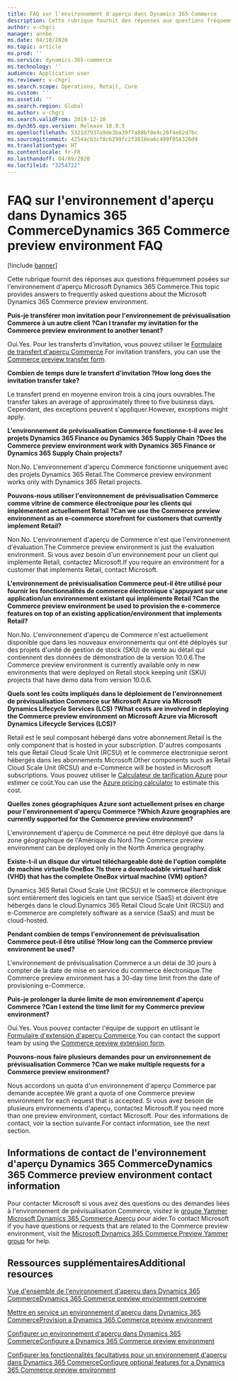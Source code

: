 ```yaml
---
title: FAQ sur l'environnement d'aperçu dans Dynamics 365 Commerce
description: Cette rubrique fournit des réponses aux questions fréquemment posées sur l'environnement d'aperçu Microsoft Dynamics 365 Commerce.
author: v-chgri
manager: annbe
ms.date: 04/10/2020
ms.topic: article
ms.prod: ''
ms.service: dynamics-365-commerce
ms.technology: ''
audience: Application user
ms.reviewer: v-chgri
ms.search.scope: Operations, Retail, Core
ms.custom: ''
ms.assetid: ''
ms.search.region: Global
ms.author: v-chgri
ms.search.validFrom: 2019-12-10
ms.dyn365.ops.version: Release 10.0.5
ms.openlocfilehash: 5321d7937a9de3ba39f7a88bf0e9c26f4e62d7bc
ms.sourcegitcommit: 4254acb3cf8c6299fc2f3818ea6c499f058320d9
ms.translationtype: HT
ms.contentlocale: fr-FR
ms.lasthandoff: 04/09/2020
ms.locfileid: "3254722"
---
```

# <a name="dynamics-365-commerce-preview-environment-faq"></a><span data-ttu-id="dbebd-103">FAQ sur l'environnement d'aperçu dans Dynamics 365 Commerce</span><span class="sxs-lookup"><span data-stu-id="dbebd-103">Dynamics 365 Commerce preview environment FAQ</span></span>

[!include [banner](includes/banner.md)]

<span data-ttu-id="dbebd-104">Cette rubrique fournit des réponses aux questions fréquemment posées sur l'environnement d'aperçu Microsoft Dynamics 365 Commerce.</span><span class="sxs-lookup"><span data-stu-id="dbebd-104">This topic provides answers to frequently asked questions about the Microsoft Dynamics 365 Commerce preview environment.</span></span>

<span data-ttu-id="dbebd-105">**Puis-je transférer mon invitation pour l'environnement de prévisualisation Commerce à un autre client ?**</span><span class="sxs-lookup"><span data-stu-id="dbebd-105">**Can I transfer my invitation for the Commerce preview environment to another tenant?**</span></span>

<span data-ttu-id="dbebd-106">Oui.</span><span class="sxs-lookup"><span data-stu-id="dbebd-106">Yes.</span></span> <span data-ttu-id="dbebd-107">Pour les transferts d'invitation, vous pouvez utiliser le [Formulaire de transfert d'aperçu Commerce](https://aka.ms/Dynamics365CommercePreviewTransferForm).</span><span class="sxs-lookup"><span data-stu-id="dbebd-107">For invitation transfers, you can use the [Commerce preview transfer form](https://aka.ms/Dynamics365CommercePreviewTransferForm).</span></span>

<span data-ttu-id="dbebd-108">**Combien de temps dure le transfert d'invitation ?**</span><span class="sxs-lookup"><span data-stu-id="dbebd-108">**How long does the invitation transfer take?**</span></span>

<span data-ttu-id="dbebd-109">Le transfert prend en moyenne environ trois à cinq jours ouvrables.</span><span class="sxs-lookup"><span data-stu-id="dbebd-109">The transfer takes an average of approximately three to five business days.</span></span> <span data-ttu-id="dbebd-110">Cependant, des exceptions peuvent s'appliquer.</span><span class="sxs-lookup"><span data-stu-id="dbebd-110">However, exceptions might apply.</span></span>

<span data-ttu-id="dbebd-111">**L'environnement de prévisualisation Commerce fonctionne-t-il avec les projets Dynamics 365 Finance ou Dynamics 365 Supply Chain ?**</span><span class="sxs-lookup"><span data-stu-id="dbebd-111">**Does the Commerce preview environment work with Dynamics 365 Finance or Dynamics 365 Supply Chain projects?**</span></span>

<span data-ttu-id="dbebd-112">Non.</span><span class="sxs-lookup"><span data-stu-id="dbebd-112">No.</span></span> <span data-ttu-id="dbebd-113">L'environnement d'aperçu Commerce fonctionne uniquement avec des projets Dynamics 365 Retail.</span><span class="sxs-lookup"><span data-stu-id="dbebd-113">The Commerce preview environment works only with Dynamics 365 Retail projects.</span></span>

<span data-ttu-id="dbebd-114">**Pouvons-nous utiliser l'environnement de prévisualisation Commerce comme vitrine de commerce électronique pour les clients qui implémentent actuellement Retail ?**</span><span class="sxs-lookup"><span data-stu-id="dbebd-114">**Can we use the Commerce preview environment as an e-commerce storefront for customers that currently implement Retail?**</span></span>

<span data-ttu-id="dbebd-115">Non.</span><span class="sxs-lookup"><span data-stu-id="dbebd-115">No.</span></span> <span data-ttu-id="dbebd-116">L'environnement d'aperçu de Commerce n'est que l'environnement d'évaluation.</span><span class="sxs-lookup"><span data-stu-id="dbebd-116">The Commerce preview environment is just the evaluation environment.</span></span> <span data-ttu-id="dbebd-117">Si vous avez besoin d'un environnement pour un client qui implémente Retail, contactez Microsoft.</span><span class="sxs-lookup"><span data-stu-id="dbebd-117">If you require an environment for a customer that implements Retail, contact Microsoft.</span></span>

<span data-ttu-id="dbebd-118">**L'environnement de prévisualisation Commerce peut-il être utilisé pour fournir les fonctionnalités de commerce électronique s'appuyant sur une application/un environnement existant qui implémente Retail ?**</span><span class="sxs-lookup"><span data-stu-id="dbebd-118">**Can the Commerce preview environment be used to provision the e-commerce features on top of an existing application/environment that implements Retail?**</span></span>

<span data-ttu-id="dbebd-119">Non.</span><span class="sxs-lookup"><span data-stu-id="dbebd-119">No.</span></span> <span data-ttu-id="dbebd-120">L'environnement d'aperçu de Commerce n'est actuellement disponible que dans les nouveaux environnements qui ont été déployés sur des projets d'unité de gestion de stock (SKU) de vente au détail qui contiennent des données de démonstration de la version 10.0.6.</span><span class="sxs-lookup"><span data-stu-id="dbebd-120">The Commerce preview environment is currently available only in new environments that were deployed on Retail stock keeping unit (SKU) projects that have demo data from version 10.0.6.</span></span>

<span data-ttu-id="dbebd-121">**Quels sont les coûts impliqués dans le déploiement de l'environnement de prévisualisation Commerce sur Microsoft Azure via Microsoft Dynamics Lifecycle Services (LCS) ?**</span><span class="sxs-lookup"><span data-stu-id="dbebd-121">**What costs are involved in deploying the Commerce preview environment on Microsoft Azure via Microsoft Dynamics Lifecycle Services (LCS)?**</span></span>

<span data-ttu-id="dbebd-122">Retail est le seul composant hébergé dans votre abonnement.</span><span class="sxs-lookup"><span data-stu-id="dbebd-122">Retail is the only component that is hosted in your subscription.</span></span> <span data-ttu-id="dbebd-123">D'autres composants tels que Retail Cloud Scale Unit (RCSU) et le commerce électronique seront hébergés dans les abonnements Microsoft.</span><span class="sxs-lookup"><span data-stu-id="dbebd-123">Other components such as Retail Cloud Scale Unit (RCSU) and e-Commerce will be hosted in Microsoft subscriptions.</span></span> <span data-ttu-id="dbebd-124">Vous pouvez utiliser le [Calculateur de tarification Azure](https://azure.microsoft.com/pricing/calculator/) pour estimer ce coût.</span><span class="sxs-lookup"><span data-stu-id="dbebd-124">You can use the [Azure pricing calculator](https://azure.microsoft.com/pricing/calculator/) to estimate this cost.</span></span>

<span data-ttu-id="dbebd-125">**Quelles zones géographiques Azure sont actuellement prises en charge pour l'environnement d'aperçu Commerce ?**</span><span class="sxs-lookup"><span data-stu-id="dbebd-125">**Which Azure geographies are currently supported for the Commerce preview environment?**</span></span>

<span data-ttu-id="dbebd-126">L'environnement d'aperçu de Commerce ne peut être déployé que dans la zone géographique de l'Amérique du Nord.</span><span class="sxs-lookup"><span data-stu-id="dbebd-126">The Commerce preview environment can be deployed only in the North America geography.</span></span>

<span data-ttu-id="dbebd-127">**Existe-t-il un disque dur virtuel téléchargeable doté de l'option complète de machine virtuelle OneBox ?**</span><span class="sxs-lookup"><span data-stu-id="dbebd-127">**Is there a downloadable virtual hard disk (VHD) that has the complete OneBox virtual machine (VM) option?**</span></span>

<span data-ttu-id="dbebd-128">Dynamics 365 Retail Cloud Scale Unit (RCSU) et le commerce électronique sont entièrement des logiciels en tant que service (SaaS) et doivent être hébergés dans le cloud.</span><span class="sxs-lookup"><span data-stu-id="dbebd-128">Dynamics 365 Retail Cloud Scale Unit (RCSU) and e-Commerce are completely software as a service (SaaS) and must be cloud-hosted.</span></span>

<span data-ttu-id="dbebd-129">**Pendant combien de temps l'environnement de prévisualisation Commerce peut-il être utilisé ?**</span><span class="sxs-lookup"><span data-stu-id="dbebd-129">**How long can the Commerce preview environment be used?**</span></span>

<span data-ttu-id="dbebd-130">L'environnement de prévisualisation Commerce a un délai de 30 jours à compter de la date de mise en service du commerce électronique.</span><span class="sxs-lookup"><span data-stu-id="dbebd-130">The Commerce preview environment has a 30-day time limit from the date of provisioning e-Commerce.</span></span>

<span data-ttu-id="dbebd-131">**Puis-je prolonger la durée limite de mon environnement d'aperçu Commerce ?**</span><span class="sxs-lookup"><span data-stu-id="dbebd-131">**Can I extend the time limit for my Commerce preview environment?**</span></span>

<span data-ttu-id="dbebd-132">Oui.</span><span class="sxs-lookup"><span data-stu-id="dbebd-132">Yes.</span></span> <span data-ttu-id="dbebd-133">Vous pouvez contacter l'équipe de support en utilisant le [Formulaire d'extension d'aperçu Commerce](https://aka.ms/Dynamics365CommercePreviewExtensionForm).</span><span class="sxs-lookup"><span data-stu-id="dbebd-133">You can contact the support team by using the [Commerce preview extension form](https://aka.ms/Dynamics365CommercePreviewExtensionForm).</span></span>

<span data-ttu-id="dbebd-134">**Pouvons-nous faire plusieurs demandes pour un environnement de prévisualisation Commerce ?**</span><span class="sxs-lookup"><span data-stu-id="dbebd-134">**Can we make multiple requests for a Commerce preview environment?**</span></span>

<span data-ttu-id="dbebd-135">Nous accordons un quota d'un environnement d'aperçu Commerce par demande acceptée.</span><span class="sxs-lookup"><span data-stu-id="dbebd-135">We grant a quota of one Commerce preview environment for each request that is accepted.</span></span> <span data-ttu-id="dbebd-136">Si vous avez besoin de plusieurs environnements d'aperçu, contactez Microsoft.</span><span class="sxs-lookup"><span data-stu-id="dbebd-136">If you need more than one preview environment, contact Microsoft.</span></span> <span data-ttu-id="dbebd-137">Pour des informations de contact, voir la section suivante.</span><span class="sxs-lookup"><span data-stu-id="dbebd-137">For contact information, see the next section.</span></span>

## <a name="dynamics-365-commerce-preview-environment-contact-information"></a><span data-ttu-id="dbebd-138">Informations de contact de l'environnement d'aperçu Dynamics 365 Commerce</span><span class="sxs-lookup"><span data-stu-id="dbebd-138">Dynamics 365 Commerce preview environment contact information</span></span>

<span data-ttu-id="dbebd-139">Pour contacter Microsoft si vous avez des questions ou des demandes liées à l'environnement de prévisualisation Commerce, visitez le [groupe Yammer Microsoft Dynamics 365 Commerce Aperçu](https://aka.ms/Dynamics365CommercePreviewYammer) pour aider.</span><span class="sxs-lookup"><span data-stu-id="dbebd-139">To contact Microsoft if you have questions or requests that are related to the Commerce preview environment, visit the [Microsoft Dynamics 365 Commerce Preview Yammer group](https://aka.ms/Dynamics365CommercePreviewYammer) for help.</span></span>

## <a name="additional-resources"></a><span data-ttu-id="dbebd-140">Ressources supplémentaires</span><span class="sxs-lookup"><span data-stu-id="dbebd-140">Additional resources</span></span>

[<span data-ttu-id="dbebd-141">Vue d'ensemble de l'environnement d'aperçu dans Dynamics 365 Commerce</span><span class="sxs-lookup"><span data-stu-id="dbebd-141">Dynamics 365 Commerce preview environment overview</span></span>](cpe-overview.md)

[<span data-ttu-id="dbebd-142">Mettre en service un environnement d'aperçu dans Dynamics 365 Commerce</span><span class="sxs-lookup"><span data-stu-id="dbebd-142">Provision a Dynamics 365 Commerce preview environment</span></span>](provisioning-guide.md)

[<span data-ttu-id="dbebd-143">Configurer un environnement d'aperçu dans Dynamics 365 Commerce</span><span class="sxs-lookup"><span data-stu-id="dbebd-143">Configure a Dynamics 365 Commerce preview environment</span></span>](cpe-post-provisioning.md)

[<span data-ttu-id="dbebd-144">Configurer les fonctionnalités facultatives pour un environnement d'aperçu dans Dynamics 365 Commerce</span><span class="sxs-lookup"><span data-stu-id="dbebd-144">Configure optional features for a Dynamics 365 Commerce preview environment</span></span>](cpe-optional-features.md)
